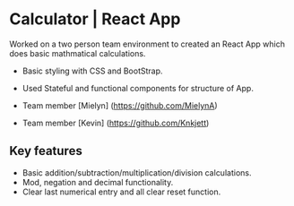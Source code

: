 # Calculator | React App
Worked on a two person team environment to created an React App which does basic mathmatical calculations. 
- Basic styling with CSS and BootStrap.
- Used Stateful and functional components for structure of App.

- Team member [Mielyn] (https://github.com/MielynA)
- Team member [Kevin] (https://github.com/Knkjett)

## Key features
* Basic addition/subtraction/multiplication/division calculations.
* Mod, negation and decimal functionality.
* Clear last numerical entry and all clear reset function.
